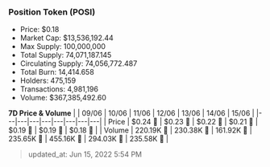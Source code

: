 
  ### Position Token (POSI)
  - Price: $0.18
  - Market Cap: $13,536,192.44
  - Max Supply: 100,000,000
  - Total Supply: 74,071,187.145
  - Circulating Supply: 74,056,772.487
  - Total Burn: 14,414.658
  - Holders: 475,159
  - Transactions: 4,981,196
  - Volume: $367,385,492.60

  **7D Price & Volume**
  | | 09&#x2F;06 | 10&#x2F;06 | 11&#x2F;06 | 12&#x2F;06 | 13&#x2F;06 | 14&#x2F;06 | 15&#x2F;06 |
  |---|---|---|---|---|---|---|---|
  | Price | $0.24 🔻 | $0.23 🔻 | $0.22 🔻 | $0.21 🔻 | $0.19 🔻 | $0.19 🔻 | $0.18 🔻 |
  | Volume | 220.19K 🚀 | 230.38K 🚀 | 161.92K 🔻 | 235.65K 🚀 | 455.16K 🚀 | 294.03K 🔻 | 235.58K 🔻 |

  > updated_at: Jun 15, 2022 5:54 PM
